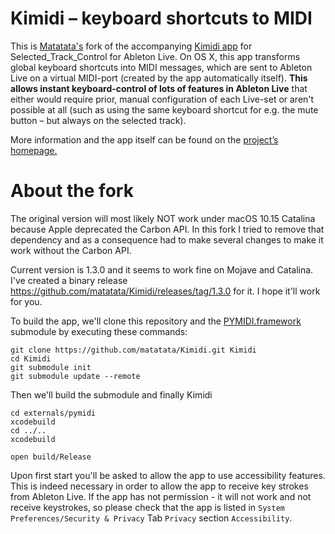 Kimidi – keyboard shortcuts to MIDI
===================================

This is [Matatata's](https://github.com/matatatata) fork of the accompanying [Kimidi app](https://github.com/wiffbi/Kimidi) for Selected_Track_Control for Ableton Live. On OS X, this app transforms global keyboard shortcuts into MIDI messages, which are sent to Ableton Live on a virtual MIDI-port (created by the app automatically itself). **This allows instant keyboard-control of lots of features in Ableton Live** that either would require prior, manual configuration of each Live-set or aren't possible at all (such as using the same keyboard shortcut for e.g. the mute button – but always on the selected track).

More information and the app itself can be found on the [project’s homepage.](http://stc.wiffbi.com/)

# About the fork
The original version will most likely NOT work under macOS 10.15 Catalina because Apple deprecated the Carbon API. In this fork I tried to remove that dependency and as a consequence had to make several changes to make it work without the Carbon API.

Current version is 1.3.0 and it seems to work fine on Mojave and Catalina. I've created a binary release https://github.com/matatata/Kimidi/releases/tag/1.3.0 for it. I hope it'll work for you.

To build the app, we'll clone this repository and the [PYMIDI.framework](https://github.com/matatata/pymidi.git) submodule by executing these commands:

	git clone https://github.com/matatata/Kimidi.git Kimidi
	cd Kimidi
	git submodule init
	git submodule update --remote
	
Then we'll build the submodule and finally Kimidi

	cd externals/pymidi
	xcodebuild
	cd ../..
	xcodebuild
	
	open build/Release
	
Upon first start you'll be asked to allow the app to use accessibility features. This is indeed necessary in order to allow the app to receive key strokes from Ableton Live. If the app has not permission - it will not work and not receive keystrokes, so please check that the app is listed in `System Preferences/Security & Privacy` Tab `Privacy` section `Accessibility`.



	
	






